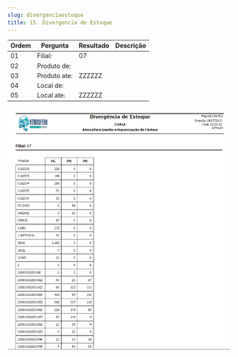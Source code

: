 ```yaml
---
slug: divergenciaestoque
title: 15. Divergencia de Estoque
---
```


Ordem | Pergunta | Resultado | Descrição
----- | -------- | --------- | ---------
01    |Filial: |07 |
02    |Produto de: | |
03    |Produto ate: |ZZZZZZ |
04    |Local de: | |
05    |Local ate: |ZZZZZZ |

![Alt text](image-8.png)

